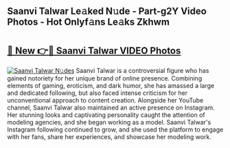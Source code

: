 ## Saanvi Talwar Le𝚊ked N𝚞de - Part-g2Y Video Photos - Hot Onlyf𝚊ns Le𝚊ks Zkhwm

# <h2><a href="http://ab42865.deff.icu/?id=Saanvi+Talwar">🔗 New 👉🔴 Saanvi Talwar VIDEO Photos</a></h2>

[![Saanvi Talwar N𝚞des](https://i.imgur.com/rIISA9y.gif)](http://ab42865.deff.icu/?id=Saanvi+Talwar)
Saanvi Talwar is a controversial figure who has gained notoriety for her unique brand of online presence. Combining elements of gaming, eroticism, and dark humor, she has amassed a large and dedicated following, but also faced intense criticism for her unconventional approach to content creation. Alongside her YouTube channel, Saanvi Talwar also maintained an active presence on Instagram. Her stunning looks and captivating personality caught the attention of modeling agencies, and she began working as a model. Saanvi Talwar's Instagram following continued to grow, and she used the platform to engage with her fans, share her experiences, and showcase her modeling work.
